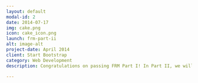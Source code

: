 ```yaml
---
layout: default
modal-id: 2
date: 2014-07-17
img: cake.png
icon: cake_icon.png
launch: frm-part-ii
alt: image-alt
project-date: April 2014
client: Start Bootstrap
category: Web Development
description: Congratulations on passing FRM Part I! In Part II, we will be learning about Market Risk Measurement and Management, Credit Risk Measurement and Management, Operational and Integrated Risk Management, and Risk Management and Investment Management. You are well on your way to earn the FRM certification. Keep going!

---
```

